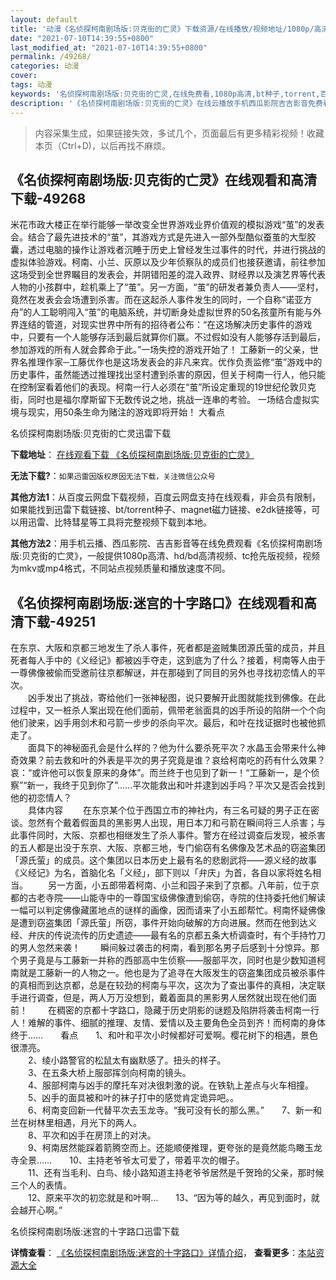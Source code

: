 ```yaml
---
layout: default
title: '动漫《名侦探柯南剧场版:贝克街的亡灵》下载资源/在线播放/视频地址/1080p/高清/蓝光'
date: "2021-07-10T14:39:55+0800"
last_modified_at: "2021-07-10T14:39:55+0800"
permalink: /49268/
categories: 动漫
cover:
tags: 动漫
keywords: '名侦探柯南剧场版:贝克街的亡灵,在线免费看,1080p高清,bt种子,torrent,百度云盘,magnet,磁力链,迅雷下载资源'
description: '《名侦探柯南剧场版:贝克街的亡灵》在线云播放手机西瓜影院吉吉影音免费看，1080p高清bd/hd未删减完整版和tc抢先枪版，mkv/mp4格式，附带bt/torrent种子、magnet/磁力链、百度云盘、网盘资源迅雷下载链接'
---
```


>内容采集生成，如果链接失效，多试几个，页面最后有更多精彩视频！收藏本页（Ctrl+D)，以后再找不麻烦。


## 《名侦探柯南剧场版:贝克街的亡灵》在线观看和高清下载-49268

米花市政大楼正在举行能够一举改变全世界游戏业界价值观的模拟游戏&ldquo;茧&rdquo;的发表会。结合了最先进技术的“茧&rdquo;，其游戏方式是先进入一部外型酷似蚕茧的大型胶囊，透过电脑的操作让游戏者沉睡于历史上曾经发生过事件的时代，并进行挑战的虚拟体验游戏。柯南、小兰、灰原以及少年侦察队的成员们也接获邀请，前往参加这场受到全世界瞩目的发表会，并阴错阳差的混入政界、财经界以及演艺界等代表人物的小孩群中，趁机乘上了&ldquo;茧&rdquo;。另一方面，&ldquo;茧&rdquo;的研发者兼负责人&mdash;—坚村，竟然在发表会会场遭到杀害。而在这起杀人事件发生的同时，一个自称&ldquo;诺亚方舟”的人工聪明闯入&ldquo;茧&rdquo;的电脑系统，并切断身处虚拟世界的50名孩童所有能与外界连结的管道，对现实世界中所有的招待者公布：“在这场解决历史事件的游戏中，只要有一个人能够存活到最后就算你们赢。不过假如没有人能够存活到最后，参加游戏的所有人就会葬命于此。&rdquo;一场失控的游戏开始了！ 工藤新一的父亲，世界名推理作家─工藤优作也是这场发表会的非凡来宾。优作负责监修&ldquo;茧&rdquo;游戏中的历史事件，虽然能透过推理找出坚村遭到杀害的原因，但关于柯南一行人，他只能在控制室看着他们的表现。柯南一行人必须在&ldquo;茧&rdquo;所设定重现的19世纪伦敦贝克街，同时也是福尔摩斯留下无数传说之地，挑战一连串的考验。 一场结合虚拟实境与现实，用50条生命为赌注的游戏即将开始！ 大看点


名侦探柯南剧场版:贝克街的亡灵迅雷下载

**下载地址**： [在线观看下载 《名侦探柯南剧场版:贝克街的亡灵》](https://www.993dy.com//vod-detail-id-4335.html) 


**无法下载?**：`如果迅雷因版权原因无法下载，关注微信公众号 `

**其他方法1**：从百度云网盘下载视频，百度云网盘支持在线观看，非会员有限制，如果能找到迅雷下载链接、bt/torrent种子、magnet磁力链接、e2dk链接等，可以用迅雷、比特彗星等工具将完整视频下载到本地。

**其他方法2**：用手机云播、西瓜影院、吉吉影音等在线免费观看《名侦探柯南剧场版:贝克街的亡灵》，一般提供1080p高清、hd/bd高清视频、tc抢先版视频，视频为mkv或mp4格式，不同站点视频质量和播放速度不同。


## 《名侦探柯南剧场版:迷宫的十字路口》在线观看和高清下载-49251

在东京、大阪和京都三地发生了杀人事件，死者都是盗贼集团源氏萤的成员，并且死者每人手中的《义经记》都被凶手夺走，这到底为了什么？接着，柯南等人由于一尊佛像被偷而受邀前往京都解谜，并在那碰到了同目的另外也寻找初恋情人的平次。<br />　　凶手发出了挑战，寄给他们一张神秘图，说只要解开此图就能找到佛像。在此过程中，又一桩杀人案出现在他们面前，佩带老翁面具的凶手所设的陷阱一个个向他们驶来，凶手用剑术和弓箭一步步的杀向平次。最后，和叶在找证据时也被他抓走了。<br />　　面具下的神秘面孔会是什么样的？他为什么要杀死平次？水晶玉会带来什么神奇效果？前去救和叶的外表是平次的男子究竟是谁？哀给柯南吃的药有什么效果？哀：&ldquo;或许他可以恢复原来的身体”。而兰终于也见到了新一！&ldquo;工藤新一，是个侦察&rdquo;“新一，我终于见到你了”……平次能救出和叶并逮到凶手吗？平次又是否会找到他的初恋情人？<br />　　具体内容 　　在东京某个位于西国立市的神社内，有三名可疑的男子正在密谈。忽然有个戴着假面具的黑影男人出现，用日本刀和弓箭在瞬间将三人杀害；与此事件同时，大阪、京都也相继发生了杀人事件。警方在经过调查后发现，被杀害的五人都是出没于东京、大阪、京都三地，专门偷窃有名佛像及艺术品的窃盗集团「源氏萤」的成员。这个集团以日本历史上最有名的悲剧武将&mdash;—源义经的故事《义经记》为名，首脑化名「义经」，部下则以「弁庆」为首，各自以家将姓名相当。 　　另一方面，小五郎带着柯南、小兰和园子来到了京都。八年前，位于京都的古老寺院&mdash;—山能寺中的一尊国宝级佛像遭到偷窃，寺院的住持委托他们解读一幅可以判定佛像藏匿地点的谜样的画像，因而请来了小五郎帮忙。柯南怀疑佛像是遭到窃盗集团「源氏萤」所窃，事件开始向破解的方向进展。然而在他到达义经、弁庆的传说流传的历史遗迹&mdash;—最有名的京都五条大桥调查时，有个手持竹刀的男人忽然来袭！ 　　瞬间躲过袭击的柯南，看到那名男子后感到十分惊异。那个男子竟是与工藤新一并称的西部高中生侦察——服部平次，同时也是少数知道柯南就是工藤新一的人物之一。他也是为了追寻在大阪发生的窃盗集团成员被杀事件的真相而到达京都，总是在较劲的柯南与平次，这次为了查出事件的真相，决定联手进行调查，但是，两人万万没想到，戴着面具的黑影男人居然就出现在他们面前！ 　　在稠密的京都十字路口，隐藏于历史阴影的谜题及陷阱将袭击柯南一行人！难解的事件、细腻的推理、友情、爱情以及主要角色全员到齐！而柯南的身体终于……　　看点　　1、和叶和平次小时候都好可爱啊。樱花树下的相遇，景色很漂亮。<br />　　2、绫小路警官的松鼠太有幽默感了。扭头的样子。<br />　　3、在五条大桥上服部挥剑向柯南的镜头。<br />　　4、服部柯南与凶手的摩托车对决很刺激的说。在铁轨上差点与火车相撞。<br />　　5、凶手的面具被和叶的袜子打中的感觉肯定诡异吧。。<br />　　6、柯南变回新一代替平次去玉龙寺。&ldquo;我可没有长的那么黑。&rdquo;　　7、新一和兰在树林里相遇，月光下的两人。<br />　　8、平次和凶手在房顶上的对决。<br />　　9、柯南居然能踩着箭腾空而上。还能顺便推理，更夸张的是竟然能鸟瞰玉龙寺全景&hellip;…　　10、主持老爷爷太可爱了，带着平次的帽子。<br />　　11、还有当毛利、白鸟、绫小路知道主持老爷爷居然是千贺玲的父亲，那时候三个人的表情。<br />　　12、原来平次的初恋就是和叶啊&hellip;　　13、&ldquo;因为等的越久，再见到面时，就会越开心啊。&rdquo;


名侦探柯南剧场版:迷宫的十字路口迅雷下载

**详情查看**： [《名侦探柯南剧场版:迷宫的十字路口》详情介绍](/movie/49251/)， **查看更多**：[本站资源大全](/movie/t/all/)


